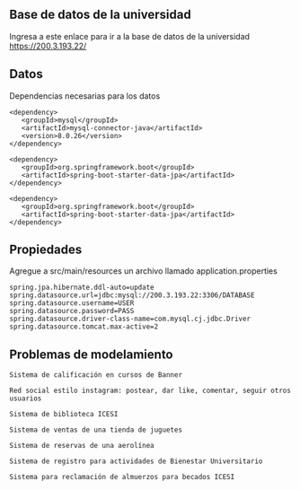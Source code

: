 ## Base de datos de la universidad

Ingresa a este enlace para ir a la base de datos de la universidad
https://200.3.193.22/

<!--
https://200.3.193.22/
P09728_1_11
ZCSaQGZU
-->

## Datos
Dependencias necesarias para los datos
```
<dependency>
   <groupId>mysql</groupId>
   <artifactId>mysql-connector-java</artifactId>
   <version>8.0.26</version>
</dependency>

<dependency>
   <groupId>org.springframework.boot</groupId>
   <artifactId>spring-boot-starter-data-jpa</artifactId>
</dependency>

<dependency>
   <groupId>org.springframework.boot</groupId>
   <artifactId>spring-boot-starter-data-jpa</artifactId>
</dependency>
```

## Propiedades
Agregue a src/main/resources un archivo llamado application.properties

```
spring.jpa.hibernate.ddl-auto=update
spring.datasource.url=jdbc:mysql://200.3.193.22:3306/DATABASE
spring.datasource.username=USER
spring.datasource.password=PASS
spring.datasource.driver-class-name=com.mysql.cj.jdbc.Driver
spring.datasource.tomcat.max-active=2
```


## Problemas de modelamiento

```
Sistema de calificación en cursos de Banner
```

```
Red social estilo instagram: postear, dar like, comentar, seguir otros usuarios
```

```
Sistema de biblioteca ICESI
```

```
Sistema de ventas de una tienda de juguetes
```

```
Sistema de reservas de una aerolínea
```

```
Sistema de registro para actividades de Bienestar Universitario
```

```
Sistema para reclamación de almuerzos para becados ICESI
```
